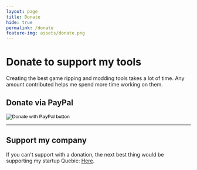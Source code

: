 ```yaml
---
layout: page
title: Donate
hide: true
permalink: /donate
feature-img: assets/donate.png
---
```


# Donate to support my tools
Creating the best game ripping and modding tools takes a lot of time. Any amount contributed helps me spend more time working on them.

## Donate via PayPal
<form action="https://www.paypal.com/donate" method="post" target="_top">
    <input type="hidden" name="hosted_button_id" value="6DFRTDDU7RHNE" />
    <input type="image" src="https://www.paypalobjects.com/en_US/i/btn/btn_donate_LG.gif" border="0" name="submit" title="PayPal - The safer, easier way to pay online!" alt="Donate with PayPal button" />
</form>

---

## Support my company
If you can't support with a donation, the next best thing would be supporting my startup Quebic: [Here](https://quebic.com/invest).